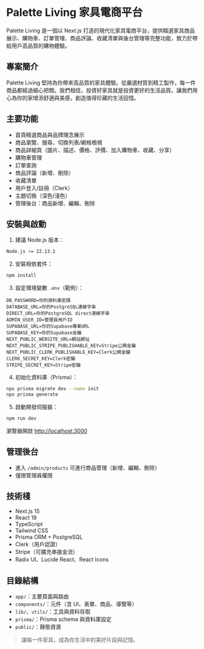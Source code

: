 # Palette Living 家具電商平台

Palette Living 是一個以 Next.js 打造的現代化家具電商平台，提供精選家具商品展示、購物車、訂單管理、商品評論、收藏清單與後台管理等完整功能，致力於帶給用戶高品質的購物體驗。

## 專案簡介

Palette Living 堅持為你帶來高品質的家具體驗。從嚴選材質到精工製作，每一件商品都經過細心把關。我們相信，投資好家具就是投資更好的生活品質。讓我們用心為你的家增添舒適與美感，創造值得珍藏的生活回憶。

## 主要功能

- 首頁精選商品與品牌理念展示
- 商品瀏覽、搜尋、切換列表/網格檢視
- 商品詳細頁（圖片、描述、價格、評價、加入購物車、收藏、分享）
- 購物車管理
- 訂單查詢
- 商品評論（新增、刪除）
- 收藏清單
- 用戶登入/註冊（Clerk）
- 主題切換（深色/淺色）
- 管理後台：商品新增、編輯、刪除

## 安裝與啟動

1. 建議 Node.js 版本：

```bash
Node.js >= 22.13.1
```

2. 安裝相依套件：

```bash
npm install
```

3. 設定環境變數 `.env`（範例）：

```
DB_PASSWORD=你的資料庫密碼
DATABASE_URL=你的PostgreSQL連線字串
DIRECT_URL=你的PostgreSQL direct連線字串
ADMIN_USER_ID=管理員用戶ID
SUPABASE_URL=你的Supabase專案URL
SUPABASE_KEY=你的Supabase金鑰
NEXT_PUBLIC_WEBSITE_URL=網站網址
NEXT_PUBLIC_STRIPE_PUBLISHABLE_KEY=Stripe公開金鑰
NEXT_PUBLIC_CLERK_PUBLISHABLE_KEY=Clerk公開金鑰
CLERK_SECRET_KEY=Clerk密鑰
STRIPE_SECRET_KEY=Stripe密鑰
```

4. 初始化資料庫（Prisma）：

```bash
npx prisma migrate dev --name init
npx prisma generate
```

5. 啟動開發伺服器：

```bash
npm run dev
```

瀏覽器開啟 [http://localhost:3000](http://localhost:3000)

## 管理後台

- 進入 `/admin/products` 可進行商品管理（新增、編輯、刪除）
- 僅限管理員權限

## 技術棧

- Next.js 15
- React 19
- TypeScript
- Tailwind CSS
- Prisma ORM + PostgreSQL
- Clerk（用戶認證）
- Stripe（可擴充串接金流）
- Radix UI、Lucide React、React Icons

## 目錄結構

- `app/`：主要頁面與路由
- `components/`：元件（含 UI、表單、商品、導覽等）
- `lib/`、`utils/`：工具與資料存取
- `prisma/`：Prisma schema 與資料庫設定
- `public/`：靜態資源

> 讓每一件家具，成為你生活中的美好片段與記憶。
